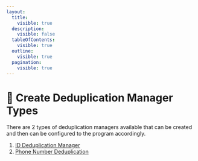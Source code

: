 ```yaml
---
layout:
  title:
    visible: true
  description:
    visible: false
  tableOfContents:
    visible: true
  outline:
    visible: true
  pagination:
    visible: true
---
```


# 📔 Create Deduplication Manager Types

There are 2 types of deduplication managers available that can be created and then can be configured to the program accordingly.

1. [ID Deduplication Manager](create-id-deduplication-manager.md)
2. [Phone Number Deduplication](create-phone-number-deduplication.md)
